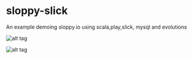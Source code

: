 # sloppy-slick
An example demoing sloppy.io using scala,play,slick, mysql and evolutions

![alt tag](https://raw.githubusercontent.com/claydonkey/sloppy-slick/master/sloppy-logo.png)

![alt tag](https://raw.githubusercontent.com/claydonkey/sloppy-slick/master/slick-logo.png)

